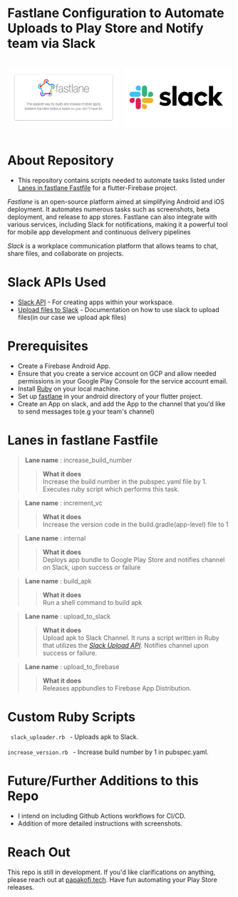 # Fastlane Configuration to Automate Uploads to Play Store and Notify team via Slack

<br/>

<div style="display: flex; justify-content: space-between; flex-direction: row">
  <img src="./assets/fastlane.png" alt="Fastlane" style="width: 50%;">
  <img src="./assets/slack.webp" alt="Slack" style="width: 48%;">
</div>

<br/>

# About Repository
- This repository contains scripts needed to automate tasks listed under [Lanes in fastlane Fastfile](#lanes-in-fastlane-fastfile) for a flutter-Firebase project.

*Fastlane* is an open-source platform aimed at simplifying Android and iOS deployment. It automates numerous tasks such as screenshots, beta deployment, and release to app stores. Fastlane can also integrate with various services, including Slack for notifications, making it a powerful tool for mobile app development and continuous delivery pipelines

*Slack* is a workplace communication platform that allows teams to chat, share files, and collaborate on projects. 


# Slack APIs Used
- [Slack API](https://api.slack.com/) - For creating apps within your workspace.
- [Upload files to Slack](https://api.slack.com/methods/files.getUploadURLExternal) - Documentation on how to use slack to upload files(in our case we upload apk files)

# Prerequisites
- Create a Firebase Android App.
- Ensure that you create a service account on GCP and allow needed permissions in your Google Play Console for the service account email.
- Install [Ruby](https://www.ruby-lang.org/en/downloads/) on your local machine.
- Set up [fastlane](https://docs.fastlane.tools/getting-started/cross-platform/flutter/) in your android directory of your flutter project.
- Create an App on slack, and add the App to the channel that you'd like to send messages to(e.g your team's channel)

# Lanes in fastlane Fastfile
> **Lane name** : increase_build_number
>> **What it does** <br>
Increase the build number in the pubspec.yaml file by 1.
Executes ruby script which performs this task.

> **Lane name** : increment_vc
>> **What it does** <br>
Increase the version code in the build.gradle(app-level) file to 1

> **Lane name** : internal
>> **What it does** <br>
Deploys app bundle to Google Play Store and notifies channel on Slack, upon success or failure

> **Lane name** : build_apk
>> **What it does** <br>
Run a shell command to build apk

> **Lane name** : upload_to_slack
>> **What it does** <br>
Upload apk to Slack Channel. It runs a script written in Ruby that utilizes the *[Slack Upload API](https://api.slack.com/methods/files.getUploadURLExternal)*. Notifies channel upon success or failure.

> **Lane name** : upload_to_firebase
>> **What it does** <br>
Releases appbundles to Firebase App Distribution.

# Custom Ruby Scripts
<code> slack_uploader.rb </code>  - Uploads apk to Slack. <br/>
<code> increase_version.rb </code>  - Increase build number by 1 in pubspec.yaml.

# Future/Further Additions to this Repo
- I intend on including Github Actions workflows for CI/CD.
- Addition of more detailed instructions with screenshots.

# Reach Out
This repo is still in development. If you'd like clarifications on anything, please reach out at [papakofi.tech](https://papakofi.tech). Have fun automating your Play Store releases.





